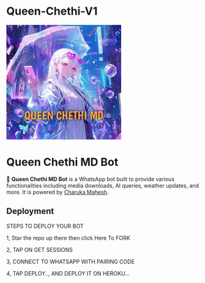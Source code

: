# Queen-Chethi-V1

<img src="Img/20240906_190337.jpg" width="300" height="300">


# Queen Chethi MD Bot

👸 **Queen Chethi MD Bot** is a WhatsApp bot built to provide various functionalities including media downloads, AI queries, weather updates, and more. It is powered by [Charuka Mahesh](https://github.com/CharukaMahesh).

## Deployment

STEPS TO DEPLOY YOUR BOT

1, Star the repo up there then click Here To FORK

2, TAP ON GET SESSIONS

3, CONNECT TO WHATSAPP WITH PAIRING CODE

4, TAP DEPLOY.., AND DEPLOY IT ON HEROKU...
